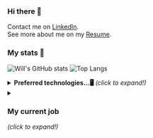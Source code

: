 ### Hi there 👋

Contact me on
[LinkedIn](https://www.linkedin.com/in/will-marcio).
<br>
See more about me on my 
[Resume](https://will-site-76600.firebaseapp.com/).
<br>
### My stats 🎯
![Will's GitHub stats](https://github-readme-stats.vercel.app/api?username=w1ll-dev&layout=compact&show_icons=true&theme=algolia&hide=stars)
![Top Langs](https://github-readme-stats.vercel.app/api/top-langs/?username=w1ll-dev&layout=compact&theme=algolia)
<br>
<details>
  <summary><b>Preferred technologies...🖥</b> <i>(click to expand!)</i> </summary>
  <summary><h3>React</h3><i>(click to expand!)</i></summary>
  <p>
    With the react framework I build responsive applications following design patterns and that can use various types of features such as authentication,
    simultaneous update of data for various users, consumption of rest api, etc.
  </p>
</details>
<details>
  <summary><h3>My current job</h3><i>(click to expand!)</i></summary>
      <p>I currently work as a <b>smarttv developer</b> at <b>Mirakulo</b> software. Together with the Globo network television we built and currently maintain      <b>Globoplay</b> for smarttv, one of the most used applications in the country.</p>
</details>
